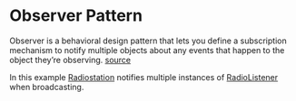 # Observer Pattern

Observer is a behavioral design pattern that lets you define a subscription mechanism to notify multiple objects about any events that happen to the object they’re observing. [source](https://refactoring.guru/design-patterns/observer)

In this example [Radiostation](RadioStation.ts) notifies multiple instances of [RadioListener](Subscribers.ts) when broadcasting.

